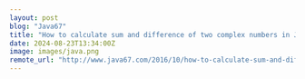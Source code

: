 ```yaml
---
layout: post
blog: "Java67"
title: "How to calculate sum and difference of two complex numbers in Java? Example"
date: 2024-08-23T13:34:00Z
image: images/java.png
remote_url: "http://www.java67.com/2016/10/how-to-calculate-sum-and-difference-of-two-complex-numbers-in-java.html"
---
```

